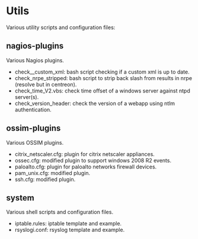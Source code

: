 Utils
=====

Various utility scripts and configuration files:

nagios-plugins
--------------
Various Nagios plugins.

* check__custom_xml: bash script checking if a custom xml is up to date.
* check_nrpe_stripped: bash script to strip back slash from results in nrpe (resolve but in centreon).
* check_time_V2.vbs: check time offset of a windows server against ntpd server(s).
* check_version_header: check the version of a webapp using ntlm authentication.


ossim-plugins
--------------
Various OSSIM plugins.

* citrix_netscaler.cfg: plugin for citrix netscaler appliances.
* ossec.cfg: modified plugin to support windows 2008 R2 events.
* paloalto.cfg: plugin for paloalto networks firewall devices.
* pam_unix.cfg: modified plugin.
* ssh.cfg: modified plugin.


system
------
Various shell scripts and configuration files.

* iptable.rules: iptable template and example.
* rsyslogi.conf: rsyslog template and example.

